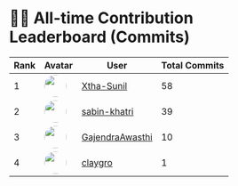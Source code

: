 # 🧑‍💻 All-time Contribution Leaderboard (Commits)

| Rank | Avatar | User | Total Commits |
|------|---------|------|----------------|
| 1 | <img src="https://avatars.githubusercontent.com/u/116238476?v=4" width="40" height="40" style="border-radius:50%"/> | [Xtha-Sunil](https://github.com/Xtha-Sunil) | 58 |
| 2 | <img src="https://avatars.githubusercontent.com/u/146078808?v=4" width="40" height="40" style="border-radius:50%"/> | [sabin-khatri](https://github.com/sabin-khatri) | 39 |
| 3 | <img src="https://avatars.githubusercontent.com/u/159510549?v=4" width="40" height="40" style="border-radius:50%"/> | [GajendraAwasthi](https://github.com/GajendraAwasthi) | 10 |
| 4 | <img src="https://avatars.githubusercontent.com/u/166215085?v=4" width="40" height="40" style="border-radius:50%"/> | [claygro](https://github.com/claygro) | 1 |